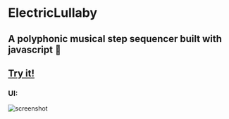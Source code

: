 # ElectricLullaby

## A polyphonic musical step sequencer built with javascript :musical_keyboard:

## [Try it!](https://joeiannone.com/ElectricLullaby)

### UI:
![screenshot](img/electriclullaby.gif)
